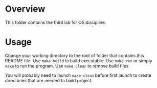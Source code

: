 # Overview
This folder contains the third lab for OS discipline.

# Usage
Change your working directory to the root of folder that contains this README file.
Use ``make build`` to build executable.
Use ``make run`` or simply ``make`` to run the program.
Use ``make clean`` to remove build files.

You will probably need to launch ``make clean`` before first launch to
create directories that are needed to build project.

